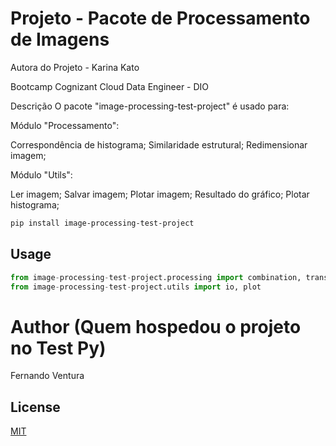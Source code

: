 # Projeto - Pacote de Processamento de Imagens

Autora do Projeto - Karina Kato

Bootcamp Cognizant Cloud Data Engineer - DIO


Descrição
O pacote "image-processing-test-project" é usado para:

Módulo "Processamento":

Correspondência de histograma;
Similaridade estrutural;
Redimensionar imagem;

Módulo "Utils":

Ler imagem;
Salvar imagem;
Plotar imagem;
Resultado do gráfico;
Plotar histograma;


```bash
pip install image-processing-test-project
```

## Usage

```python
from image-processing-test-project.processing import combination, transformation
from image-processing-test-project.utils import io, plot

```

# Author (Quem hospedou o projeto no Test Py)
Fernando Ventura


## License
[MIT](https://choosealicense.com/licenses/mit/)